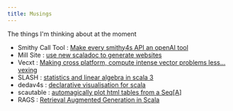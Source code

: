 ```yaml
---
title: Musings
---
```

The things I'm thinking about at the moment

- Smithy Call Tool : [Make every smithy4s API an openAI tool](/_posts/2024-01-07-AI-phone-smithy.md)
- Mill Site : [use new scaladoc to generate websites](/_posts/2024-01-02-mill-site.md)
- Vecxt : [Making cross platform, compute intense vector problems less... vexing](_posts/2024-01-04-vecxt.md)
- SLASH : [statistics and linear algebra in scala 3](/_posts/2024-01-05-slash.md)
- dedav4s : [declarative visualisation for scala](/_posts/2024-01-06-dedav4s.md)
- scautable : [automagically plot html tables from a Seq[A]](_posts/2024-01-03-scautable.md)
- RAGS : [Retrieval Augmented Generation in Scala](/_posts/2024-01-01-rags.md)



